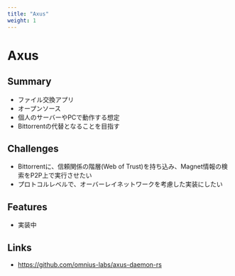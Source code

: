 ```yaml
---
title: "Axus"
weight: 1
---
```


# Axus

## Summary

- ファイル交換アプリ
- オープンソース
- 個人のサーバーやPCで動作する想定
- Bittorrentの代替となることを目指す

## Challenges

- Bittorrentに、信頼関係の階層(Web of Trust)を持ち込み、Magnet情報の検索をP2P上で実行させたい
- プロトコルレベルで、オーバーレイネットワークを考慮した実装にしたい

## Features

- 実装中

## Links

- https://github.com/omnius-labs/axus-daemon-rs
